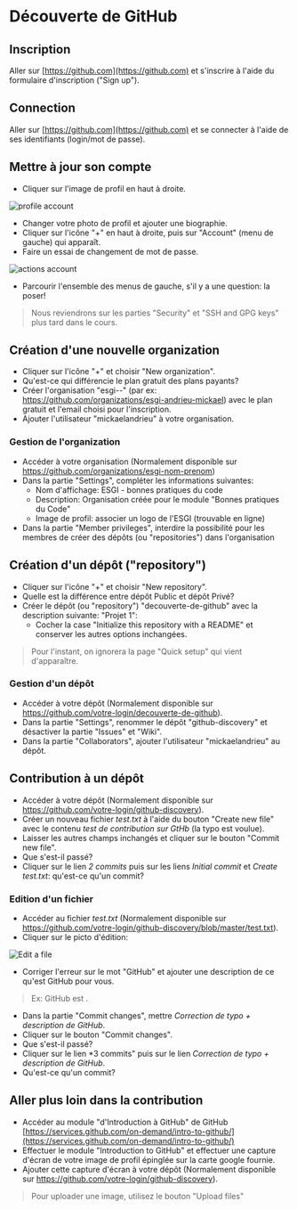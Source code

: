# Découverte de GitHub

## Inscription

Aller sur [https://github.com](https://github.com) et s'inscrire à l'aide du formulaire d'inscription ("Sign up").

## Connection

Aller sur [https://github.com](https://github.com) et se connecter à l'aide de ses identifiants (login/mot de passe).

## Mettre à jour son compte

- Cliquer sur l'image de profil en haut à droite.

![profile account](https://i.imgur.com/4XKwWtf.png)

- Changer votre photo de profil et ajouter une biographie.
- Cliquer sur l'icône "+" en haut à droite, puis sur "Account" (menu de gauche) qui apparaît.
- Faire un essai de changement de mot de passe.

![actions account](https://i.imgur.com/RSHqg6d.png)

- Parcourir l'ensemble des menus de gauche, s'il y a une question: la poser!

> Nous reviendrons sur les parties "Security" et "SSH and GPG keys" plus tard dans le cours.

## Création d'une nouvelle organization

- Cliquer sur l'icône "+" et choisir "New organization".
- Qu'est-ce qui différencie le plan gratuit des plans payants?
- Créer l'organisation "esgi-<nom>-<prenom>" (par ex: https://github.com/organizations/esgi-andrieu-mickael) avec le plan gratuit et l'email choisi pour l'inscription.
- Ajouter l'utilisateur "mickaelandrieu" à votre organisation.

### Gestion de l'organization

- Accéder à votre organisation (Normalement disponible sur https://github.com/organizations/esgi-nom-prenom)
- Dans la partie "Settings", compléter les informations suivantes:
    - Nom d'affichage: ESGI - bonnes pratiques du code
    - Description: Organisation créée pour le module "Bonnes pratiques du Code"
    - Image de profil: associer un logo de l'ESGI (trouvable en ligne)
- Dans la partie "Member privileges", interdire la possibilité pour les membres de créer des dépôts (ou "repositories") dans l'organisation

## Création d'un dépôt ("repository")

- Cliquer sur l'icône "+" et choisir "New repository".
- Quelle est la différence entre dépôt Public et dépôt Privé?
- Créer le dépôt (ou "repository") "decouverte-de-github" avec la description suivante: "Projet 1":
    - Cocher la case "Initialize this repository with a README" et conserver les autres options inchangées. 

> Pour l'instant, on ignorera la page "Quick setup" qui vient d'apparaître.

### Gestion d'un dépôt

- Accéder à votre dépôt (Normalement disponible sur https://github.com/votre-login/decouverte-de-github).
- Dans la partie "Settings", renommer le dépôt "github-discovery" et désactiver la partie "Issues" et "Wiki".
- Dans la partie "Collaborators", ajouter l'utilisateur "mickaelandrieu" au dépôt.

## Contribution à un dépôt

- Accéder à votre dépôt (Normalement disponible sur https://github.com/votre-login/github-discovery).
- Créer un nouveau fichier *test.txt* à l'aide du bouton "Create new file" avec le contenu *test de contribution sur GtHb* (la typo est voulue).
 - Laisser les autres champs inchangés et cliquer sur le bouton "Commit new file". 
- Que s'est-il passé?
- Cliquer sur le lien *2 commits* puis sur les liens *Initial commit* et *Create test.txt*: qu'est-ce qu'un commit?

### Edition d'un fichier
- Accéder au fichier *test.txt* (Normalement disponible sur https://github.com/votre-login/github-discovery/blob/master/test.txt).
- Cliquer sur le picto d'édition:

![Edit a file](https://i.imgur.com/wp0OYXK.png)
 
 - Corriger l'erreur sur le mot "GitHub" et ajouter une description de ce qu'est GitHub pour vous.

> Ex: GitHub est <votre explication>.

- Dans la partie "Commit changes", mettre *Correction de typo + description de GitHub*.
- Cliquer sur le bouton "Commit changes".
- Que s'est-il passé?
- Cliquer sur le lien *3 commits" puis sur le lien *Correction de typo + description de GitHub*.
- Qu'est-ce qu'un commit?

## Aller plus loin dans la contribution

- Accéder au module "d'Introduction à GitHub" de GitHub [https://services.github.com/on-demand/intro-to-github/](https://services.github.com/on-demand/intro-to-github/)
- Effectuer le module "Introduction to GitHub" et effectuer une capture d'écran de votre image de profil épinglée sur la carte google fournie.
- Ajouter cette capture d'écran à votre dépôt (Normalement disponible sur https://github.com/votre-login/github-discovery).
 
> Pour uploader une image, utilisez le bouton "Upload files"


 
